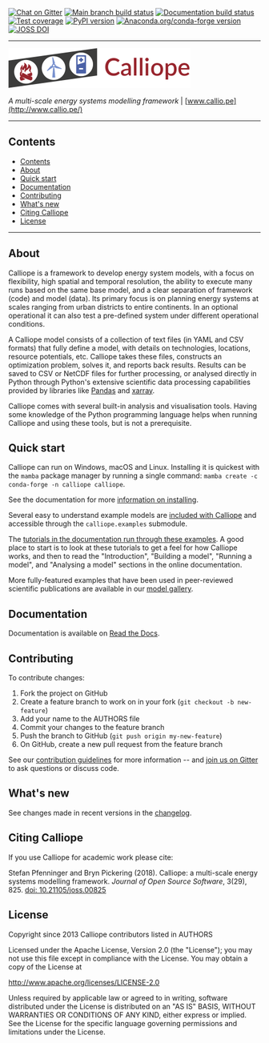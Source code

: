 <!--- the "--8<--" html comments define what part of this file to add to the index page of the documentation -->
<!--- --8<-- [start:docs] -->
[![Chat on Gitter](https://img.shields.io/gitter/room/calliope-project/calliope.svg)](https://app.gitter.im/#/room/#calliope-project_calliope:gitter.im)
[![Main branch build status](https://github.com/calliope-project/calliope/actions/workflows/commit-ci.yml/badge.svg?branch=main)](https://github.com/calliope-project/calliope/actions/workflows/commit-ci.yml)
[![Documentation build status](https://img.shields.io/readthedocs/calliope.svg?version=latest)](https://readthedocs.org/projects/calliope/builds/)
[![Test coverage](https://codecov.io/gh/calliope-project/calliope/graph/badge.svg?token=UM542yaYrh)](https://codecov.io/gh/calliope-project/calliope)
[![PyPI version](https://img.shields.io/pypi/v/calliope.svg)](https://pypi.python.org/pypi/calliope)
[![Anaconda.org/conda-forge version](https://img.shields.io/conda/vn/conda-forge/calliope.svg?label=conda)](https://anaconda.org/conda-forge/calliope)
[![JOSS DOI](https://img.shields.io/badge/JOSS-10.21105/joss.00825-green.svg)](https://doi.org/10.21105/joss.00825)

---
<!--- --8<-- [end:docs] -->
<img src="https://raw.githubusercontent.com/calliope-project/calliope/main/doc/_static/logo.png" width="364">

*A multi-scale energy systems modelling framework* | [www.callio.pe](http://www.callio.pe/)

---

## Contents

- [Contents](#contents)
- [About](#about)
- [Quick start](#quick-start)
- [Documentation](#documentation)
- [Contributing](#contributing)
- [What's new](#whats-new)
- [Citing Calliope](#citing-calliope)
- [License](#license)

---

## About

Calliope is a framework to develop energy system models, with a focus on flexibility, high spatial and temporal resolution, the ability to execute many runs based on the same base model, and a clear separation of framework (code) and model (data). Its primary focus is on planning energy systems at scales ranging from urban districts to entire continents. In an optional operational it can also test a pre-defined system under different operational conditions.

A Calliope model consists of a collection of text files (in YAML and CSV formats) that fully define a model, with details on technologies, locations, resource potentials, etc. Calliope takes these files, constructs an optimization problem, solves it, and reports back results. Results can be saved to CSV or NetCDF files for further processing, or analysed directly in Python through Python's extensive scientific data processing capabilities provided by libraries like [Pandas](http://pandas.pydata.org/) and [xarray](https://docs.xarray.dev/en/stable/).

Calliope comes with several built-in analysis and visualisation tools. Having some knowledge of the Python programming language helps when running Calliope and using these tools, but is not a prerequisite.

## Quick start

Calliope can run on Windows, macOS and Linux. Installing it is quickest with the `mamba` package manager by running a single command: `mamba create -c conda-forge -n calliope calliope`.

See the documentation for more [information on installing](https://calliope.readthedocs.io/en/stable/user/installation.html).

Several easy to understand example models are [included with Calliope](https://github.com/calliope-project/calliope/tree/main/src/calliope/example_models) and accessible through the `calliope.examples` submodule.

The [tutorials in the documentation run through these examples](https://calliope.readthedocs.io/en/stable/user/tutorials.html). A good place to start is to look at these tutorials to get a feel for how Calliope works, and then to read the "Introduction", "Building a model", "Running a model", and "Analysing a model" sections in the online documentation.

More fully-featured examples that have been used in peer-reviewed scientific publications are available in our [model gallery](https://www.callio.pe/research/#models).

## Documentation

Documentation is available on [Read the Docs](https://calliope.readthedocs.io/en/stable/).

## Contributing

To contribute changes:

1. Fork the project on GitHub
2. Create a feature branch to work on in your fork (`git checkout -b new-feature`)
3. Add your name to the AUTHORS file
4. Commit your changes to the feature branch
5. Push the branch to GitHub (`git push origin my-new-feature`)
6. On GitHub, create a new pull request from the feature branch

See our [contribution guidelines](https://github.com/calliope-project/calliope/blob/main/CONTRIBUTING.md) for more information -- and [join us on Gitter](https://app.gitter.im/#/room/#calliope-project_calliope:gitter.im) to ask questions or discuss code.

## What's new

See changes made in recent versions in the [changelog](https://github.com/calliope-project/calliope/blob/main/CHANGELOG.md).

## Citing Calliope

If you use Calliope for academic work please cite:

Stefan Pfenninger and Bryn Pickering (2018). Calliope: a multi-scale energy systems modelling framework. *Journal of Open Source Software*, 3(29), 825. [doi: 10.21105/joss.00825](https://doi.org/10.21105/joss.00825)

## License

Copyright since 2013 Calliope contributors listed in AUTHORS

Licensed under the Apache License, Version 2.0 (the "License"); you
may not use this file except in compliance with the License. You may
obtain a copy of the License at

<http://www.apache.org/licenses/LICENSE-2.0>

Unless required by applicable law or agreed to in writing, software
distributed under the License is distributed on an "AS IS" BASIS,
WITHOUT WARRANTIES OR CONDITIONS OF ANY KIND, either express or implied.
See the License for the specific language governing permissions and
limitations under the License.
